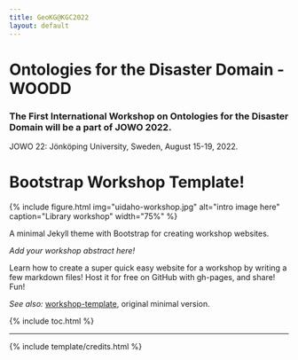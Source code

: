 ```yaml
---
title: GeoKG@KGC2022
layout: default
---
```


# Ontologies for the Disaster Domain - WOODD
### The First International Workshop on Ontologies for the Disaster Domain will be a part of JOWO 2022.
JOWO 22: Jönköping University, Sweden, August 15-19, 2022.

# Bootstrap Workshop Template!

{% include figure.html img="uidaho-workshop.jpg" alt="intro image here" caption="Library workshop" width="75%" %}

A minimal Jekyll theme with Bootstrap for creating workshop websites.

*Add your workshop abstract here!*

Learn how to create a super quick easy website for a workshop by writing a few markdown files! 
Host it for free on GitHub with gh-pages, and share!
Fun!

*See also:* [workshop-template](https://evanwill.github.io/workshop-template/), original minimal version.

{% include toc.html %}

------

{% include template/credits.html %}
